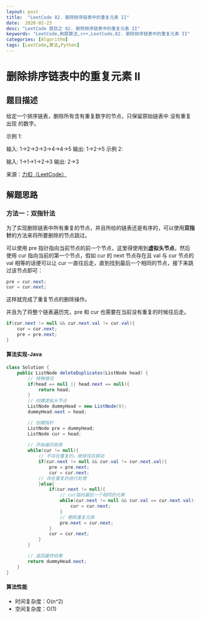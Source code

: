 ```yaml
---
layout: post
title:  "LeetCode 82. 删除排序链表中的重复元素 II"
date:  2020-02-23
desc: "LeetCode 题目之 82. 删除排序链表中的重复元素 II"
keywords: "LeetCode,刷题算法,c++,LeetCode,82. 删除排序链表中的重复元素 II"
categories: [Algorithm]
tags: [LeetCode,算法,Python]
---
```

# 删除排序链表中的重复元素 II

## 题目描述

给定一个排序链表，删除所有含有重复数字的节点，只保留原始链表中 没有重复出现 的数字。

示例 1:

输入: 1->2->3->3->4->4->5
输出: 1->2->5
示例 2:

输入: 1->1->1->2->3
输出: 2->3

来源：[力扣（LeetCode）](https://leetcode-cn.com/problems/remove-duplicates-from-sorted-list-ii)

## 解题思路

### 方法一：双指针法

为了实现删除链表中所有重复的节点，并且所给的链表还是有序的，可以使用**双指针**的方法来将所要删除的节点跳过。

可以使用 pre 指针指向当前节点的前一个节点，这里得使用到**虚拟头节点**，然后使用 cur 指向当前的第一个节点，假如 cur 的 next 节点存在且 val 与 cur 节点的 val 相等的话便可以让 cur 一直往后走，直到找到最后一个相同的节点，接下来跳过该节点即可：

```java
pre = cur.next;
cur = cur.next;
```

这样就完成了重复节点的删除操作。

并且为了将整个链表遍历完，pre 和 cur 也需要在当前没有重复的时候往后走。

```java
if(cur.next != null && cur.next.val != cur.val){
    cur = cur.next;
    pre = pre.next;
}
```

#### 算法实现-Java

```java
class Solution {
    public ListNode deleteDuplicates(ListNode head) {
        // 特殊情况
        if(head == null || head.next == null){
            return head;
        }
        // 创建虚拟头节点
        ListNode dummyHead = new ListNode(0);
        dummyHead.next = head;

        // 创建指针
        ListNode pre = dummyHead;
        ListNode cur = head;
        
        // 开始遍历链表
        while(cur != null){
            // 不存在重复的，继续往后移动
            if(cur.next != null && cur.val != cur.next.val){
                pre = pre.next;
                cur = cur.next;
            // 存在重复的进行处理
            }else{
                if(cur.next != null){
                    // cur指向最后一个相同的元素
                    while(cur.next != null && cur.val == cur.next.val){
                        cur = cur.next;
                    }
                    // 删除重复元素
                    pre.next = cur.next;
                }
                cur = cur.next;
            }
        }

        // 返回最终结果
        return dummyHead.next;
    }
}
```

#### 算法性能

- 时间复杂度：O(n^2)
- 空间复杂度：O(1)